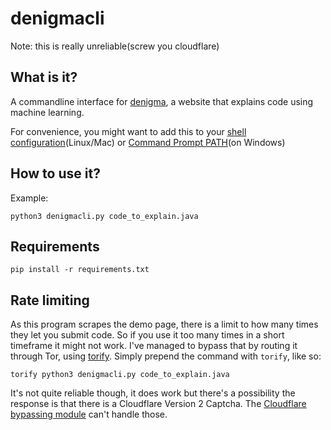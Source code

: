 # denigmacli

Note: this is really unreliable(screw you cloudflare)

## What is it?

A commandline interface for [denigma](https://denigma.app/),
a website that explains code using machine learning.

For convenience, you might want to add this to your [shell configuration](https://linuxize.com/post/how-to-create-bash-aliases/)(Linux/Mac) or [Command Prompt PATH](https://windowsloop.com/how-to-add-to-windows-path/)(on Windows)

## How to use it?

Example:

`python3 denigmacli.py code_to_explain.java`

## Requirements

`pip install -r requirements.txt`

## Rate limiting

As this program scrapes the demo page, there is a limit
to how many times they let you submit code. So if you use it too many times in a short timeframe it might not work.
I've managed to bypass that by routing it through Tor, using [torify](https://linuxaria.com/howto/how-to-anonymize-the-programs-from-your-terminal-with-torify).
Simply prepend the command with `torify`, like so:

`torify python3 denigmacli.py code_to_explain.java`

It's not quite reliable though, it does work but there's a possibility the response is that there is a Cloudflare Version 2 Captcha. The [Cloudflare bypassing module](https://github.com/VeNoMouS/cloudscraper) can't handle those.